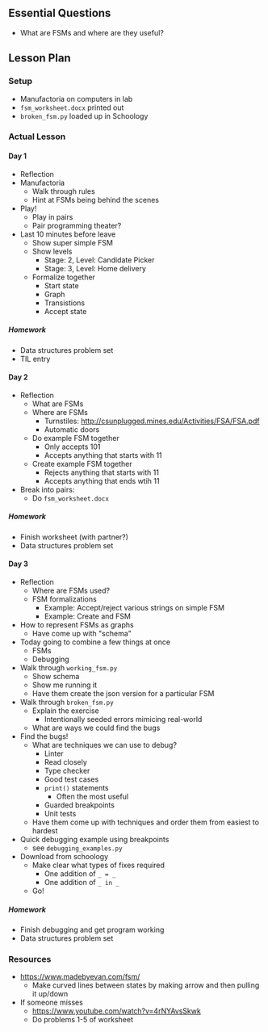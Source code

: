 ## Essential Questions

- What are FSMs and where are they useful?

## Lesson Plan

### Setup

- Manufactoria on computers in lab
- `fsm_worksheet.docx` printed out
- `broken_fsm.py` loaded up in Schoology

### Actual Lesson

#### Day 1

- Reflection
- Manufactoria
    - Walk through rules
    - Hint at FSMs being behind the scenes
- Play!
    - Play in pairs
    - Pair programming theater?
- Last 10 minutes before leave
    - Show super simple FSM
    - Show levels
        - Stage: 2, Level: Candidate Picker
        - Stage: 3, Level: Home delivery
    - Formalize together
        - Start state
        - Graph
        - Transistions
        - Accept state

##### Homework

- Data structures problem set
- TIL entry

#### Day 2

- Reflection
    - What are FSMs
    - Where are FSMs
        - Turnstiles: http://csunplugged.mines.edu/Activities/FSA/FSA.pdf
        - Automatic doors
    - Do example FSM together
        - Only accepts 101
        - Accepts anything that starts with 11
    - Create example FSM together
        - Rejects anything that starts with 11
        - Accepts anything that ends wtih 11
- Break into pairs:
    - Do `fsm_worksheet.docx`

##### Homework

- Finish worksheet (with partner?)
- Data structures problem set

#### Day 3

- Reflection
    - Where are FSMs used?
    - FSM formalizations
        - Example: Accept/reject various strings on simple FSM
        - Example: Create and FSM
- How to represent FSMs as graphs
    - Have come up with "schema"
- Today going to combine a few things at once
    - FSMs
    - Debugging
- Walk through `working_fsm.py`
    - Show schema
    - Show me running it
    - Have them create the json version for a particular FSM
- Walk through `broken_fsm.py`
    - Explain the exercise
        - Intentionally seeded errors mimicing real-world
    - What are ways we could find the bugs
- Find the bugs!
    - What are techniques we can use to debug?
        - Linter
        - Read closely
        - Type checker
        - Good test cases
        - `print()` statements
            - Often the most useful
        - Guarded breakpoints
        - Unit tests
    - Have them come up with techniques and order them from easiest to hardest
- Quick debugging example using breakpoints
    - see `debugging_examples.py`
- Download from schoology
    - Make clear what types of fixes required
        - One addition of `_ = _`
        - One addition of `_ in _`
    - Go!

##### Homework

- Finish debugging and get program working
- Data structures problem set

### Resources

- https://www.madebyevan.com/fsm/
    - Make curved lines between states by making arrow and then pulling it up/down
- If someone misses
    - https://www.youtube.com/watch?v=4rNYAvsSkwk
    - Do problems 1-5 of worksheet
